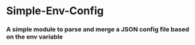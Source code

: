 # Simple-Env-Config

### A simple module to parse and merge a JSON config file based on the env variable